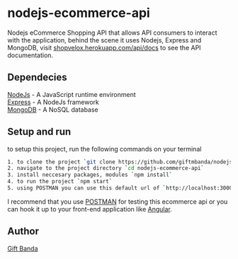 # nodejs-ecommerce-api
Nodejs eCommerce Shopping API that allows API consumers to interact with the application, behind the scene it uses Nodejs, Express and MongoDB, visit [shopvelox.herokuapp.com/api/docs](/api/docs/) to see the API documentation.

## Dependecies
[NodeJs](https://nodejs.org/en/) - A JavaScript runtime environment\
[Express](https://expressjs.com/) - A NodeJs framework\
[MongoDB](https://www.mongodb.com/) - A NoSQL database

## Setup and run
to setup this project, run the following commands on your terminal
```bash
1. to clone the project `git clone https://github.com/giftmbanda/nodejs-ecommerce-api`
2. navigate to the project directory `cd nodejs-ecommerce-api`
3. install neccesary packages, modules `npm install`
4. to run the project `npm start`
5. using POSTMAN you can use this default url of `http://localhost:3000`
```
I recommend that you use [POSTMAN](https://www.postman.com/) for testing this ecommerce api or you can hook it up to your front-end application like [Angular](https://angular.io/).

## Author
[Gift Banda](https://giftmbanda.com)
